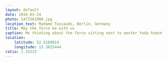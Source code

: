 ```yaml
---
layout: default
date: 2016-03-24
photo: 1473361900.jpg
location_text: Madame Tussauds, Berlin, Germany
title: May the force be with us
caption: Me thinking about the force sitting next to master Yoda himself. He is a very nice lad!
location:
    latitude: 52.5169014
    longitude: 13.3815444
ratio: 1.33333
---
```

